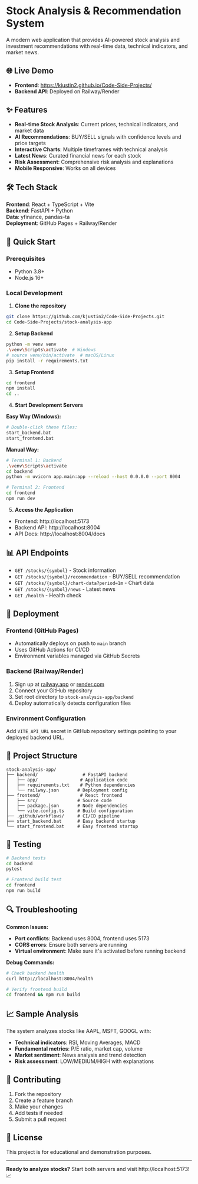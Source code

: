 # Stock Analysis & Recommendation System

A modern web application that provides AI-powered stock analysis and investment recommendations with real-time data, technical indicators, and market news.

## 🌐 Live Demo
- **Frontend**: https://kjustin2.github.io/Code-Side-Projects/
- **Backend API**: Deployed on Railway/Render

## ✨ Features

- **Real-time Stock Analysis**: Current prices, technical indicators, and market data
- **AI Recommendations**: BUY/SELL signals with confidence levels and price targets
- **Interactive Charts**: Multiple timeframes with technical analysis
- **Latest News**: Curated financial news for each stock
- **Risk Assessment**: Comprehensive risk analysis and explanations
- **Mobile Responsive**: Works on all devices

## 🛠️ Tech Stack

**Frontend**: React + TypeScript + Vite  
**Backend**: FastAPI + Python  
**Data**: yfinance, pandas-ta  
**Deployment**: GitHub Pages + Railway/Render  

## 🚀 Quick Start

### Prerequisites
- Python 3.8+
- Node.js 16+

### Local Development

1. **Clone the repository**
```bash
git clone https://github.com/kjustin2/Code-Side-Projects.git
cd Code-Side-Projects/stock-analysis-app
```

2. **Setup Backend**
```bash
python -m venv venv
.\venv\Scripts\activate  # Windows
# source venv/bin/activate  # macOS/Linux
pip install -r requirements.txt
```

3. **Setup Frontend**
```bash
cd frontend
npm install
cd ..
```

4. **Start Development Servers**

**Easy Way (Windows):**
```bash
# Double-click these files:
start_backend.bat
start_frontend.bat
```

**Manual Way:**
```bash
# Terminal 1: Backend
.\venv\Scripts\activate
cd backend
python -m uvicorn app.main:app --reload --host 0.0.0.0 --port 8004

# Terminal 2: Frontend
cd frontend
npm run dev
```

5. **Access the Application**
- Frontend: http://localhost:5173
- Backend API: http://localhost:8004
- API Docs: http://localhost:8004/docs

## 📊 API Endpoints

- `GET /stocks/{symbol}` - Stock information
- `GET /stocks/{symbol}/recommendation` - BUY/SELL recommendation
- `GET /stocks/{symbol}/chart-data?period=1m` - Chart data
- `GET /stocks/{symbol}/news` - Latest news
- `GET /health` - Health check

## 🚀 Deployment

### Frontend (GitHub Pages)
- Automatically deploys on push to `main` branch
- Uses GitHub Actions for CI/CD
- Environment variables managed via GitHub Secrets

### Backend (Railway/Render)
1. Sign up at [railway.app](https://railway.app) or [render.com](https://render.com)
2. Connect your GitHub repository
3. Set root directory to `stock-analysis-app/backend`
4. Deploy automatically detects configuration files

### Environment Configuration
Add `VITE_API_URL` secret in GitHub repository settings pointing to your deployed backend URL.

## 🔧 Project Structure

```
stock-analysis-app/
├── backend/                 # FastAPI backend
│   ├── app/                # Application code
│   ├── requirements.txt    # Python dependencies
│   └── railway.json       # Deployment config
├── frontend/               # React frontend
│   ├── src/               # Source code
│   ├── package.json       # Node dependencies
│   └── vite.config.ts     # Build configuration
├── .github/workflows/     # CI/CD pipeline
├── start_backend.bat      # Easy backend startup
└── start_frontend.bat     # Easy frontend startup
```

## 🧪 Testing

```bash
# Backend tests
cd backend
pytest

# Frontend build test
cd frontend
npm run build
```

## 🔍 Troubleshooting

**Common Issues:**
- **Port conflicts**: Backend uses 8004, frontend uses 5173
- **CORS errors**: Ensure both servers are running
- **Virtual environment**: Make sure it's activated before running backend

**Debug Commands:**
```bash
# Check backend health
curl http://localhost:8004/health

# Verify frontend build
cd frontend && npm run build
```

## 📈 Sample Analysis

The system analyzes stocks like AAPL, MSFT, GOOGL with:
- **Technical indicators**: RSI, Moving Averages, MACD
- **Fundamental metrics**: P/E ratio, market cap, volume
- **Market sentiment**: News analysis and trend detection
- **Risk assessment**: LOW/MEDIUM/HIGH with explanations

## 🤝 Contributing

1. Fork the repository
2. Create a feature branch
3. Make your changes
4. Add tests if needed
5. Submit a pull request

## 📄 License

This project is for educational and demonstration purposes.

---

**Ready to analyze stocks?** Start both servers and visit http://localhost:5173! 📈 